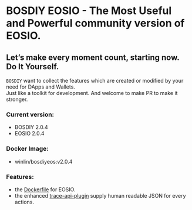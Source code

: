 # BOSDIY EOSIO - The Most Useful and Powerful community version of EOSIO.

## Let’s make every moment count, starting now. Do It Yourself.

`BOSDIY` want to collect the features which are created or modified by your need for DApps and Wallets.  
Just like a toolkit for development. And welcome to make PR to make it stronger.

### Current version:
- BOSDIY 2.0.4
- EOSIO  2.0.4

### Docker Image:
- winlin/bosdiyeos:v2.0.4

### Features:

- the [Dockerfile](Docker/Dockerfile) for EOSIO.
- the enhanced [trace-api-plugin](https://github.com/oldcold/trace_api_plugin) supply human readable JSON for every actions.